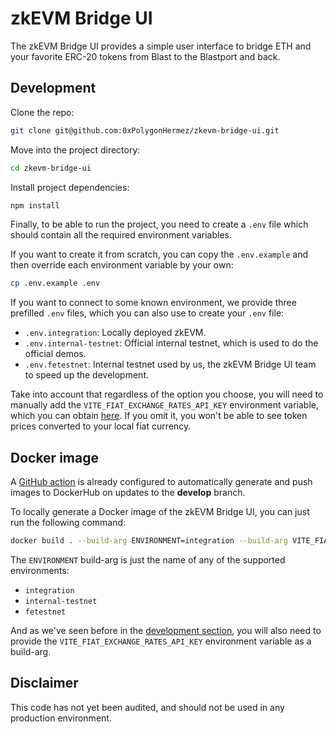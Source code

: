# zkEVM Bridge UI

The zkEVM Bridge UI provides a simple user interface to bridge ETH and your favorite ERC-20 tokens
from Blast to the Blastport and back.

## Development

Clone the repo:

```sh
git clone git@github.com:0xPolygonHermez/zkevm-bridge-ui.git
```

Move into the project directory:

```sh
cd zkevm-bridge-ui
```

Install project dependencies:

```sh
npm install
```

Finally, to be able to run the project, you need to create a `.env` file which should contain all
the required environment variables.

If you want to create it from scratch, you can copy the `.env.example` and then override each
environment variable by your own:

```sh
cp .env.example .env
```

If you want to connect to some known environment, we provide three prefilled `.env` files, which you
can also use to create your `.env` file:

- `.env.integration`: Locally deployed zkEVM.
- `.env.internal-testnet`: Official internal testnet, which is used to do the official demos.
- `.env.fetestnet`: Internal testnet used by us, the zkEVM Bridge UI team to speed up the
  development.

Take into account that regardless of the option you choose, you will need to manually add the
`VITE_FIAT_EXCHANGE_RATES_API_KEY` environment variable, which you can obtain
[here](https://exchangeratesapi.io/). If you omit it, you won't be able to see token prices
converted to your local fiat currency.

## Docker image

A [GitHub action](.github/workflows/push-docker-develop.yml) is already configured to automatically
generate and push images to DockerHub on updates to the **develop** branch.

To locally generate a Docker image of the zkEVM Bridge UI, you can just run the following command:

```sh
docker build . --build-arg ENVIRONMENT=integration --build-arg VITE_FIAT_EXCHANGE_RATES_API_KEY=XXXX -t zkevm-bridge-ui:local
```

The `ENVIRONMENT` build-arg is just the name of any of the supported environments:

- `integration`
- `internal-testnet`
- `fetestnet`

And as we've seen before in the [development section](#development), you will also need to provide
the `VITE_FIAT_EXCHANGE_RATES_API_KEY` environment variable as a build-arg.

## Disclaimer

This code has not yet been audited, and should not be used in any production environment.
